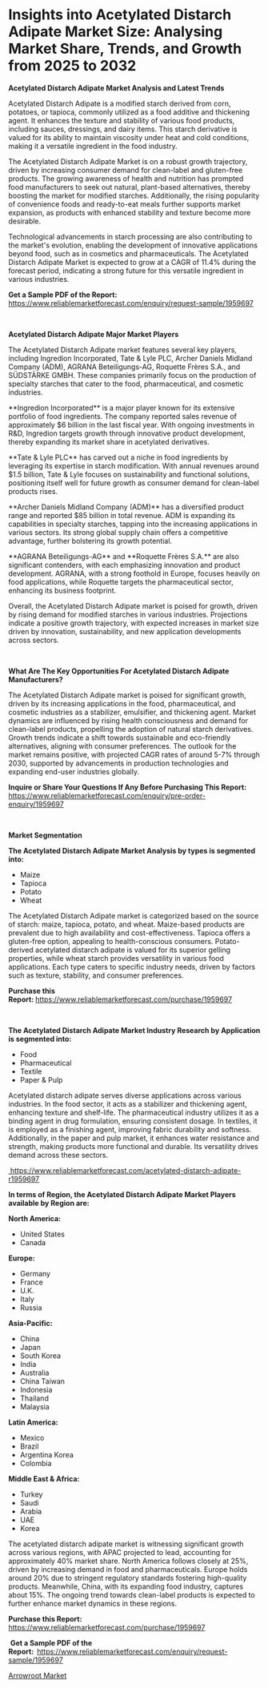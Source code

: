 <p><h1>Insights into Acetylated Distarch Adipate Market Size: Analysing Market Share, Trends, and Growth from 2025 to 2032</h1></p><p><strong>Acetylated Distarch Adipate Market Analysis and Latest Trends</strong></p>
<p><p>Acetylated Distarch Adipate is a modified starch derived from corn, potatoes, or tapioca, commonly utilized as a food additive and thickening agent. It enhances the texture and stability of various food products, including sauces, dressings, and dairy items. This starch derivative is valued for its ability to maintain viscosity under heat and cold conditions, making it a versatile ingredient in the food industry.</p><p>The Acetylated Distarch Adipate Market is on a robust growth trajectory, driven by increasing consumer demand for clean-label and gluten-free products. The growing awareness of health and nutrition has prompted food manufacturers to seek out natural, plant-based alternatives, thereby boosting the market for modified starches. Additionally, the rising popularity of convenience foods and ready-to-eat meals further supports market expansion, as products with enhanced stability and texture become more desirable.</p><p>Technological advancements in starch processing are also contributing to the market's evolution, enabling the development of innovative applications beyond food, such as in cosmetics and pharmaceuticals. The Acetylated Distarch Adipate Market is expected to grow at a CAGR of 11.4% during the forecast period, indicating a strong future for this versatile ingredient in various industries.</p></p>
<p><strong>Get a Sample PDF of the Report:&nbsp;</strong> <a href="https://www.reliablemarketforecast.com/enquiry/request-sample/1959697?utm_campaign=2732&utm_medium=2&utm_source=Github&utm_content=ia&utm_term=07042025&utm_id=acetylated-distarch-adipate">https://www.reliablemarketforecast.com/enquiry/request-sample/1959697</a></p>
<p>&nbsp;</p>
<p><strong>Acetylated Distarch Adipate Major Market Players</strong></p>
<p><p>The Acetylated Distarch Adipate market features several key players, including Ingredion Incorporated, Tate & Lyle PLC, Archer Daniels Midland Company (ADM), AGRANA Beteiligungs-AG, Roquette Frères S.A., and SÜDSTÄRKE GMBH. These companies primarily focus on the production of specialty starches that cater to the food, pharmaceutical, and cosmetic industries.</p><p>**Ingredion Incorporated** is a major player known for its extensive portfolio of food ingredients. The company reported sales revenue of approximately $6 billion in the last fiscal year. With ongoing investments in R&D, Ingredion targets growth through innovative product development, thereby expanding its market share in acetylated derivatives.</p><p>**Tate & Lyle PLC** has carved out a niche in food ingredients by leveraging its expertise in starch modification. With annual revenues around $1.5 billion, Tate & Lyle focuses on sustainability and functional solutions, positioning itself well for future growth as consumer demand for clean-label products rises.</p><p>**Archer Daniels Midland Company (ADM)** has a diversified product range and reported $85 billion in total revenue. ADM is expanding its capabilities in specialty starches, tapping into the increasing applications in various sectors. Its strong global supply chain offers a competitive advantage, further bolstering its growth potential.</p><p>**AGRANA Beteiligungs-AG** and **Roquette Frères S.A.** are also significant contenders, with each emphasizing innovation and product development. AGRANA, with a strong foothold in Europe, focuses heavily on food applications, while Roquette targets the pharmaceutical sector, enhancing its business footprint.</p><p>Overall, the Acetylated Distarch Adipate market is poised for growth, driven by rising demand for modified starches in various industries. Projections indicate a positive growth trajectory, with expected increases in market size driven by innovation, sustainability, and new application developments across sectors.</p></p>
<p>&nbsp;</p>
<p><strong>What Are The Key Opportunities For Acetylated Distarch Adipate Manufacturers?</strong></p>
<p><p>The Acetylated Distarch Adipate market is poised for significant growth, driven by its increasing applications in the food, pharmaceutical, and cosmetic industries as a stabilizer, emulsifier, and thickening agent. Market dynamics are influenced by rising health consciousness and demand for clean-label products, propelling the adoption of natural starch derivatives. Growth trends indicate a shift towards sustainable and eco-friendly alternatives, aligning with consumer preferences. The outlook for the market remains positive, with projected CAGR rates of around 5-7% through 2030, supported by advancements in production technologies and expanding end-user industries globally.</p></p>
<p><strong>Inquire or Share Your Questions If Any Before Purchasing This Report:</strong> <a href="https://www.reliablemarketforecast.com/enquiry/pre-order-enquiry/1959697?utm_campaign=2732&utm_medium=2&utm_source=Github&utm_content=ia&utm_term=07042025&utm_id=acetylated-distarch-adipate">https://www.reliablemarketforecast.com/enquiry/pre-order-enquiry/1959697</a></p>
<p>&nbsp;</p>
<p><strong>Market Segmentation</strong></p>
<p><strong>The Acetylated Distarch Adipate Market Analysis by types is segmented into:</strong></p>
<p><ul><li>Maize</li><li>Tapioca</li><li>Potato</li><li>Wheat</li></ul></p>
<p><p>The Acetylated Distarch Adipate market is categorized based on the source of starch: maize, tapioca, potato, and wheat. Maize-based products are prevalent due to high availability and cost-effectiveness. Tapioca offers a gluten-free option, appealing to health-conscious consumers. Potato-derived acetylated distarch adipate is valued for its superior gelling properties, while wheat starch provides versatility in various food applications. Each type caters to specific industry needs, driven by factors such as texture, stability, and consumer preferences.</p></p>
<p><strong>Purchase this Report:&nbsp;</strong><a href="https://www.reliablemarketforecast.com/purchase/1959697?utm_campaign=2732&utm_medium=2&utm_source=Github&utm_content=ia&utm_term=07042025&utm_id=acetylated-distarch-adipate">https://www.reliablemarketforecast.com/purchase/1959697</a></p>
<p>&nbsp;</p>
<p><strong>The Acetylated Distarch Adipate Market Industry Research by Application is segmented into:</strong></p>
<p><ul><li>Food</li><li>Pharmaceutical</li><li>Textile</li><li>Paper & Pulp</li></ul></p>
<p><p>Acetylated distarch adipate serves diverse applications across various industries. In the food sector, it acts as a stabilizer and thickening agent, enhancing texture and shelf-life. The pharmaceutical industry utilizes it as a binding agent in drug formulation, ensuring consistent dosage. In textiles, it is employed as a finishing agent, improving fabric durability and softness. Additionally, in the paper and pulp market, it enhances water resistance and strength, making products more functional and durable. Its versatility drives demand across these sectors.</p></p>
<p><a href="https://www.reliablemarketforecast.com/acetylated-distarch-adipate-r1959697?utm_campaign=2732&utm_medium=2&utm_source=Github&utm_content=ia&utm_term=07042025&utm_id=acetylated-distarch-adipate">&nbsp;https://www.reliablemarketforecast.com/acetylated-distarch-adipate-r1959697</a></p>
<p><strong>In terms of Region, the Acetylated Distarch Adipate Market Players available by Region are:</strong></p>
<p>
    <p> <strong> North America: </strong>
        <ul>
            <li>United States</li>
            <li>Canada</li>
        </ul>
        </p> 
    <p> <strong> Europe: </strong>
        <ul>
            <li>Germany</li>
            <li>France</li>
            <li>U.K.</li>
            <li>Italy</li>
            <li>Russia</li>
        </ul>
        </p> 
    <p> <strong> Asia-Pacific: </strong>
        <ul>
            <li>China</li>
            <li>Japan</li>
            <li>South Korea</li>
            <li>India</li>
            <li>Australia</li>
            <li>China Taiwan</li>
            <li>Indonesia</li>
            <li>Thailand</li>
            <li>Malaysia</li>
        </ul>
        </p> 
    <p> <strong> Latin America: </strong>
        <ul>
            <li>Mexico</li>
            <li>Brazil</li>
            <li>Argentina Korea</li>
            <li>Colombia</li>
        </ul>
        </p> 
    <p> <strong> Middle East & Africa: </strong>
        <ul>
            <li>Turkey</li>
            <li>Saudi</li>
            <li>Arabia</li>
            <li>UAE</li>
            <li>Korea</li>
        </ul>
    </p>
    </p>
<p><p>The acetylated distarch adipate market is witnessing significant growth across various regions, with APAC projected to lead, accounting for approximately 40% market share. North America follows closely at 25%, driven by increasing demand in food and pharmaceuticals. Europe holds around 20% due to stringent regulatory standards fostering high-quality products. Meanwhile, China, with its expanding food industry, captures about 15%. The ongoing trend towards clean-label products is expected to further enhance market dynamics in these regions.</p></p>
<p><strong>Purchase this Report: </strong><a href="https://www.reliablemarketforecast.com/purchase/1959697?utm_campaign=2732&utm_medium=2&utm_source=Github&utm_content=ia&utm_term=07042025&utm_id=acetylated-distarch-adipate">https://www.reliablemarketforecast.com/purchase/1959697</a></p>
<p>&nbsp;<strong>Get a Sample PDF of the Report:&nbsp;&nbsp;</strong><a href="https://www.reliablemarketforecast.com/enquiry/request-sample/1959697?utm_campaign=2732&utm_medium=2&utm_source=Github&utm_content=ia&utm_term=07042025&utm_id=acetylated-distarch-adipate">https://www.reliablemarketforecast.com/enquiry/request-sample/1959697</a></p>
<p><strong></strong></p>
<p><p><a href="https://github.com/pimanoruman/Market-Research-Report-List-1/blob/main/arrowroot-market.md?utm_campaign=2732&utm_medium=2&utm_source=Github&utm_content=ia&utm_term=07042025&utm_id=acetylated-distarch-adipate">Arrowroot Market</a></p></p>